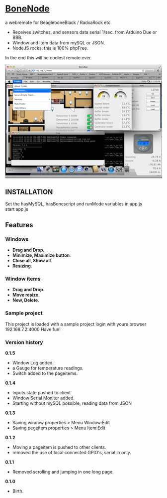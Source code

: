 # [BoneNode](http://georgeosddev.github.com/markdown-edit)

a webremote for BeagleboneBlack / RadxaRock etc.
* Receives switches, and sensors data serial 1/sec. from Arduino Due or BBB.
* Window and item data from mySQL or JSON.
* NodeJS rocks, this is 100% phpFree.

In the end this will be coolest remote ever.<br>

[![Screen Shot](https://raw.githubusercontent.com/netbox123/boneNode/master/Screenshot2.png)](https://github.com/netbox123/boneNode/blob/master/Screenshot2.png)

## INSTALLATION

Set the hasMySQL, hasBonescript and runMode variables in app.js<br>
start app.js

## Features

### Windows
* **Drag and Drop**.
* **Minimize, Maximize button**.
* **Close all, Show all**.
* **Resizing**.

### Window items
* **Drag and Drop**.
* **Move resize**.
* **New, Delete**.

### Sample project
This project is loaded with a sample project
login with youre browser 192.168.7.2:4000
Have fun!

### Version history
**0.1.5**
- Window Log added.
- a Gauge for temperature readings.
- Switch added to the pageitems.

**0.1.4**
- Inputs state pushed to client
- Window Serial Monitor added.
- Starting without mySQL possible, reading data from JSON

**0.1.3**
- Saving window properties > Menu Window:Edit   
- Saving pegeitem properties > Menu Item:Edit  

**0.1.2**
- Moving a pageitem is pushed to other clients.
- removed the use of local connected GPIO's, serial in only. 

**0.1.1**
- Removed scrolling and jumping in one long page.

**0.1.0**
- Birth.